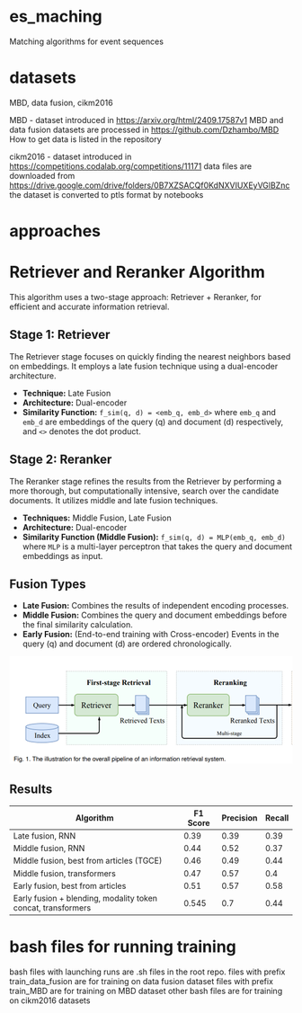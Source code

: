 # es_maching
Matching algorithms for event sequences

# datasets
MBD, data fusion, cikm2016

MBD - dataset introduced in https://arxiv.org/html/2409.17587v1
MBD and data fusion datasets are processed in https://github.com/Dzhambo/MBD
How to get data is listed in the repository

cikm2016 - dataset introduced in https://competitions.codalab.org/competitions/11171
data files are downloaded from https://drive.google.com/drive/folders/0B7XZSACQf0KdNXVIUXEyVGlBZnc
the dataset is converted to ptls format by notebooks

# approaches

# Retriever and Reranker Algorithm

This algorithm uses a two-stage approach: Retriever + Reranker, for efficient and accurate information retrieval.

## Stage 1: Retriever

The Retriever stage focuses on quickly finding the nearest neighbors based on embeddings. It employs a late fusion technique using a dual-encoder architecture.

*   **Technique:** Late Fusion
*   **Architecture:** Dual-encoder
*   **Similarity Function:** `f_sim(q, d) = <emb_q, emb_d>` where `emb_q` and `emb_d` are embeddings of the query (q) and document (d) respectively, and `<>` denotes the dot product.

## Stage 2: Reranker

The Reranker stage refines the results from the Retriever by performing a more thorough, but computationally intensive, search over the candidate documents. It utilizes middle and late fusion techniques.

*   **Techniques:** Middle Fusion, Late Fusion
*   **Architecture:** Dual-encoder
*   **Similarity Function (Middle Fusion):** `f_sim(q, d) = MLP(emb_q, emb_d)` where `MLP` is a multi-layer perceptron that takes the query and document embeddings as input.

## Fusion Types

*   **Late Fusion:**  Combines the results of independent encoding processes.
*   **Middle Fusion:**  Combines the query and document embeddings before the final similarity calculation.
*   **Early Fusion:** (End-to-end training with Cross-encoder) Events in the query (q) and document (d) are ordered chronologically.

![alt text](image.png)

## Results

| Algorithm                                         | F1 Score | Precision | Recall |
|---------------------------------------------------|----------|-----------|--------|
| Late fusion, RNN                                  | 0.39     | 0.39      | 0.39   |
| Middle fusion, RNN                                | 0.44     | 0.52      | 0.37   |
| Middle fusion, best from articles (TGCE)           | 0.46     | 0.49      | 0.44   |
| Middle fusion, transformers                       | 0.47     | 0.57      | 0.4    |
| Early fusion, best from articles                  | 0.51     | 0.57      | 0.58   |
| Early fusion + blending, modality token concat, transformers | 0.545    | 0.7       | 0.44   |

# bash files for running training 
bash files with launching runs are .sh files in the root repo.
files with prefix train_data_fusion are for training on data fusion dataset
files with prefix train_MBD are for training on MBD dataset
other bash files are for training on cikm2016 datasets


